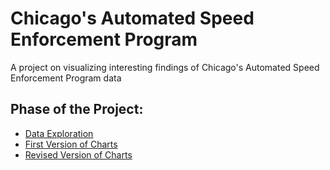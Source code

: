 # Chicago's Automated Speed Enforcement Program
A project on visualizing interesting findings of Chicago's Automated Speed Enforcement Program data

## Phase of the Project:

* [Data Exploration](https://public.tableau.com/profile/may.jai#!/vizhome/Chicago_Speed_Camera_DataExploration/Dashboard)
* [First Version of Charts](https://github.com/mayjai/Chicago-Automated-Speed-Enforcement-Program/blob/master/First-Version-Charts.md)
* [Revised Version of Charts](https://github.com/mayjai/Chicago-Automated-Speed-Enforcement-Program/blob/master/Revised-Version-Charts.md)
